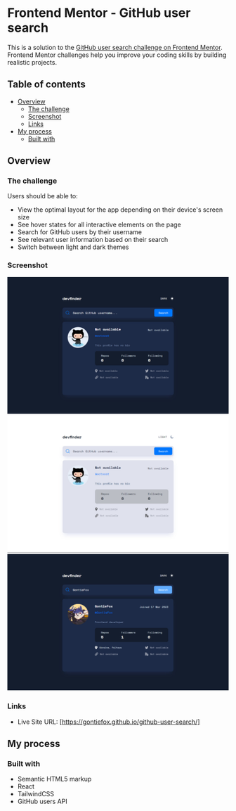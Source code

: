 # Frontend Mentor - GitHub user search

This is a solution to the [GitHub user search challenge on Frontend Mentor](https://www.frontendmentor.io/challenges/github-user-search-app-Q09YOgaH6). Frontend Mentor challenges help you improve your coding skills by building realistic projects. 

## Table of contents

- [Overview](#overview)
  - [The challenge](#the-challenge)
  - [Screenshot](#screenshot)
  - [Links](#links)
- [My process](#my-process)
  - [Built with](#built-with)

## Overview

### The challenge

Users should be able to:

- View the optimal layout for the app depending on their device's screen size
- See hover states for all interactive elements on the page
- Search for GitHub users by their username
- See relevant user information based on their search
- Switch between light and dark themes

### Screenshot

![](./public/screenshot-first.png)
![](./public/screenshot-second.png)
![](./public/screenshot-third.png)

### Links

- Live Site URL: [https://gontiefox.github.io/github-user-search/]

## My process

### Built with

- Semantic HTML5 markup
- React
- TailwindCSS
- GitHub users API
